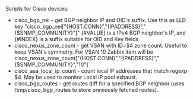 Scripts for Cisco devices:
- cisco_bgp_nei - get BGP neighbor IP and OID's suffix. Use this as LLD key "cisco_bgp_nei["{HOST.CONN}","{IPADDRESS}","{$SNMP_COMMUNITY}"]" {#VALUE} is a IPv4 BGP neighbor's IP, and {#INDEX} is a suffix suitable for OID and Key fields
- cisco_nexus_zone_count - get VSAN with ID=$4 zone count. Useful to keep VSAN's symmetry. For VSAN 10 Zabbix item will be cisco_nexus_zone_count["{HOST.CONN}","{IPADDRESS}","{$SNMP_COMMUNITY}","10"]
- cisco_asa_local_ip_count - count local IP addresses that match regexp $4. May be used to monitor Local IP pool exhaust.
- cisco_bgp_routes - get routes diff for a specified BGP neighbor (uses /tmp/cisco_bgp_routes to store previously fetched routes).
